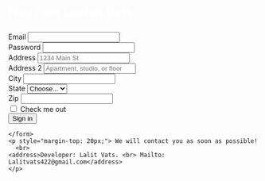 <!DOCTYPE html>
<html lang="en">

<head>
  <link href="https://cdn.jsdelivr.net/npm/bootstrap@5.0.0-beta3/dist/css/bootstrap.min.css" rel="stylesheet"
    integrity="sha384-eOJMYsd53ii+scO/bJGFsiCZc+5NDVN2yr8+0RDqr0Ql0h+rP48ckxlpbzKgwra6" crossorigin="anonymous">
  <!-- <link rel="stylesheet" href="https://maxcdn.bootstrapcdn.com/bootstrap/4.5.0/css/bootstrap.min.css"> -->
  <script src="https://ajax.googleapis.com/ajax/libs/jquery/3.5.1/jquery.min.js"></script>
  <script src="https://cdnjs.cloudflare.com/ajax/libs/popper.js/1.16.0/umd/popper.min.js"></script>
  <script src="https://maxcdn.bootstrapcdn.com/bootstrap/4.5.0/js/bootstrap.min.js"></script>
  <meta charset="UTF-8">
  <meta http-equiv="X-UA-Compatible" content="IE=edge">
  <meta name="viewport" content="width=device-width, initial-scale=1.0">
  <title>Document</title>
  <style>
    body {
      background-size: cover;
      background-image: url(https://cdn.wallpapersafari.com/33/38/FA8pXh.jpg);
    }

    #form {
      width: 50%;
      margin: 50px 700px;
      color: aliceblue;
    }

    p {
      font-size: 25px;
      font-weight: bold;
      color: white;
      font-family: 'Lucida Sans', 'Lucida Sans Regular', 'Lucida Grande', 'Lucida Sans Unicode', Geneva, Verdana, sans-serif;
    }
  </style>
  <script>

  </script>

</head>

<body>

  <div id="form">
    <p>Hey I am Lavish Vats</p>
    <form class="row g-3">
      <div class="col-md-6">
        <label for="inputEmail4" class="form-label" aria-placeholder="">Email</label>
        <input type="email" class="form-control" id="inputEmail4">
      </div>
      <div class="col-md-6">
        <label for="inputPassword4" class="form-label">Password</label>
        <input type="password" class="form-control" id="inputPassword4">
      </div>
      <div class="col-12">
        <label for="inputAddress" class="form-label">Address</label>
        <input type="text" class="form-control" id="inputAddress" placeholder="1234 Main St">
      </div>
      <div class="col-12">
        <label for="inputAddress2" class="form-label">Address 2</label>
        <input type="text" class="form-control" id="inputAddress2" placeholder="Apartment, studio, or floor">
      </div>
      <div class="col-md-6">
        <label for="inputCity" class="form-label">City</label>
        <input type="text" class="form-control" id="inputCity">
      </div>
      <div class="col-md-4">
        <label for="inputState" class="form-label">State</label>
        <select id="inputState" class="form-select">
          <option selected>Choose...</option>
          <option>...</option>
        </select>
      </div>
      <div class="col-md-2">
        <label for="inputZip" class="form-label">Zip</label>
        <input type="text" class="form-control" id="inputZip">
      </div>
      <div class="col-12">
        <div class="form-check">
          <input class="form-check-input" type="checkbox" id="gridCheck">
          <label class="form-check-label" for="gridCheck">
            Check me out
          </label>
        </div>
      </div>
      <div class="col-12">
        <button type="submit" class="btn btn-primary">Sign in</button>
      </div>


    </form>
    <p style="margin-top: 20px;"> We will contact you as soon as possible!
      <br>
    <address>Developer: Lalit Vats. <br> Mailto: Lalitvats422@gmail.com</address>
    </p>

  </div>

</body>

</html>
